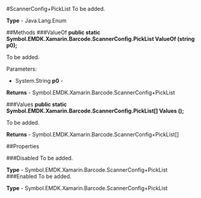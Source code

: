 #ScannerConfig+PickList
To be added.

**Type** - Java.Lang.Enum

##Methods
###ValueOf
**public static Symbol.EMDK.Xamarin.Barcode.ScannerConfig.PickList ValueOf (string p0);**

To be added.

Parameters: 

* System.String **p0** - 

**Returns** - Symbol.EMDK.Xamarin.Barcode.ScannerConfig+PickList

###Values
**public static Symbol.EMDK.Xamarin.Barcode.ScannerConfig.PickList[] Values ();**

To be added.


**Returns** - Symbol.EMDK.Xamarin.Barcode.ScannerConfig+PickList[]

##Properties

###Disabled
To be added.

**Type** - Symbol.EMDK.Xamarin.Barcode.ScannerConfig+PickList
###Enabled
To be added.

**Type** - Symbol.EMDK.Xamarin.Barcode.ScannerConfig+PickList


